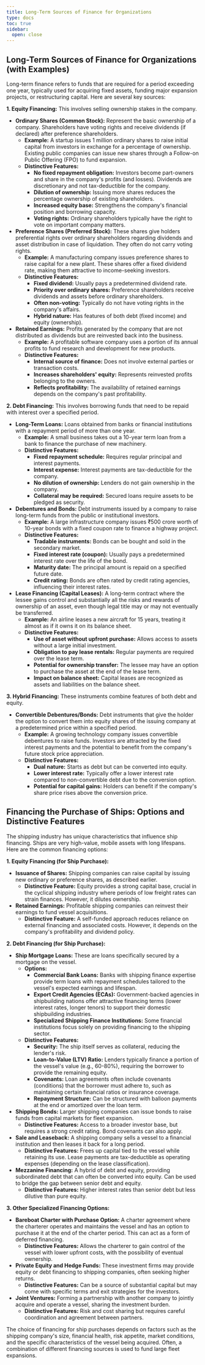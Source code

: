 ```yaml
---
title: Long-Term Sources of Finance for Organizations
type: docs
toc: true
sidebar:
  open: close
---
```

## Long-Term Sources of Finance for Organizations (with Examples)

Long-term finance refers to funds that are required for a period exceeding one year, typically used for acquiring fixed assets, funding major expansion projects, or restructuring capital. Here are several key sources:

**1. Equity Financing:** This involves selling ownership stakes in the company.

* **Ordinary Shares (Common Stock):** Represent the basic ownership of a company. Shareholders have voting rights and receive dividends (if declared) after preference shareholders.
    * **Example:** A startup issues 1 million ordinary shares to raise initial capital from investors in exchange for a percentage of ownership. Existing public companies can issue new shares through a Follow-on Public Offering (FPO) to fund expansion.
    * **Distinctive Features:**
        * **No fixed repayment obligation:** Investors become part-owners and share in the company's profits (and losses). Dividends are discretionary and not tax-deductible for the company.
        * **Dilution of ownership:** Issuing more shares reduces the percentage ownership of existing shareholders.
        * **Increased equity base:** Strengthens the company's financial position and borrowing capacity.
        * **Voting rights:** Ordinary shareholders typically have the right to vote on important company matters.
* **Preference Shares (Preferred Stock):** These shares give holders preferential rights over ordinary shareholders regarding dividends and asset distribution in case of liquidation. They often do not carry voting rights.
    * **Example:** A manufacturing company issues preference shares to raise capital for a new plant. These shares offer a fixed dividend rate, making them attractive to income-seeking investors.
    * **Distinctive Features:**
        * **Fixed dividend:** Usually pays a predetermined dividend rate.
        * **Priority over ordinary shares:** Preference shareholders receive dividends and assets before ordinary shareholders.
        * **Often non-voting:** Typically do not have voting rights in the company's affairs.
        * **Hybrid nature:** Has features of both debt (fixed income) and equity (ownership).
* **Retained Earnings:** Profits generated by the company that are not distributed as dividends but are reinvested back into the business.
    * **Example:** A profitable software company uses a portion of its annual profits to fund research and development for new products.
    * **Distinctive Features:**
        * **Internal source of finance:** Does not involve external parties or transaction costs.
        * **Increases shareholders' equity:** Represents reinvested profits belonging to the owners.
        * **Reflects profitability:** The availability of retained earnings depends on the company's past profitability.

**2. Debt Financing:** This involves borrowing funds that need to be repaid with interest over a specified period.

* **Long-Term Loans:** Loans obtained from banks or financial institutions with a repayment period of more than one year.
    * **Example:** A small business takes out a 10-year term loan from a bank to finance the purchase of new machinery.
    * **Distinctive Features:**
        * **Fixed repayment schedule:** Requires regular principal and interest payments.
        * **Interest expense:** Interest payments are tax-deductible for the company.
        * **No dilution of ownership:** Lenders do not gain ownership in the company.
        * **Collateral may be required:** Secured loans require assets to be pledged as security.
* **Debentures and Bonds:** Debt instruments issued by a company to raise long-term funds from the public or institutional investors.
    * **Example:** A large infrastructure company issues ₹500 crore worth of 10-year bonds with a fixed coupon rate to finance a highway project.
    * **Distinctive Features:**
        * **Tradable instruments:** Bonds can be bought and sold in the secondary market.
        * **Fixed interest rate (coupon):** Usually pays a predetermined interest rate over the life of the bond.
        * **Maturity date:** The principal amount is repaid on a specified future date.
        * **Credit rating:** Bonds are often rated by credit rating agencies, influencing their interest rates.
* **Lease Financing (Capital Leases):** A long-term contract where the lessee gains control and substantially all the risks and rewards of ownership of an asset, even though legal title may or may not eventually be transferred.
    * **Example:** An airline leases a new aircraft for 15 years, treating it almost as if it owns it on its balance sheet.
    * **Distinctive Features:**
        * **Use of asset without upfront purchase:** Allows access to assets without a large initial investment.
        * **Obligation to pay lease rentals:** Regular payments are required over the lease term.
        * **Potential for ownership transfer:** The lessee may have an option to purchase the asset at the end of the lease term.
        * **Impact on balance sheet:** Capital leases are recognized as assets and liabilities on the balance sheet.

**3. Hybrid Financing:** These instruments combine features of both debt and equity.

* **Convertible Debentures/Bonds:** Debt instruments that give the holder the option to convert them into equity shares of the issuing company at a predetermined price within a specified period.
    * **Example:** A growing technology company issues convertible debentures to raise funds. Investors are attracted by the fixed interest payments and the potential to benefit from the company's future stock price appreciation.
    * **Distinctive Features:**
        * **Dual nature:** Starts as debt but can be converted into equity.
        * **Lower interest rate:** Typically offer a lower interest rate compared to non-convertible debt due to the conversion option.
        * **Potential for capital gains:** Holders can benefit if the company's share price rises above the conversion price.

## Financing the Purchase of Ships: Options and Distinctive Features

The shipping industry has unique characteristics that influence ship financing. Ships are very high-value, mobile assets with long lifespans. Here are the common financing options:

**1. Equity Financing (for Ship Purchase):**

* **Issuance of Shares:** Shipping companies can raise capital by issuing new ordinary or preference shares, as described earlier.
    * **Distinctive Feature:** Equity provides a strong capital base, crucial in the cyclical shipping industry where periods of low freight rates can strain finances. However, it dilutes ownership.
* **Retained Earnings:** Profitable shipping companies can reinvest their earnings to fund vessel acquisitions.
    * **Distinctive Feature:** A self-funded approach reduces reliance on external financing and associated costs. However, it depends on the company's profitability and dividend policy.

**2. Debt Financing (for Ship Purchase):**

* **Ship Mortgage Loans:** These are loans specifically secured by a mortgage on the vessel.
    * **Options:**
        * **Commercial Bank Loans:** Banks with shipping finance expertise provide term loans with repayment schedules tailored to the vessel's expected earnings and lifespan.
        * **Export Credit Agencies (ECAs):** Government-backed agencies in shipbuilding nations offer attractive financing terms (lower interest rates, longer tenors) to support their domestic shipbuilding industries.
        * **Specialized Shipping Finance Institutions:** Some financial institutions focus solely on providing financing to the shipping sector.
    * **Distinctive Features:**
        * **Security:** The ship itself serves as collateral, reducing the lender's risk.
        * **Loan-to-Value (LTV) Ratio:** Lenders typically finance a portion of the vessel's value (e.g., 60-80%), requiring the borrower to provide the remaining equity.
        * **Covenants:** Loan agreements often include covenants (conditions) that the borrower must adhere to, such as maintaining certain financial ratios or insurance coverage.
        * **Repayment Structure:** Can be structured with balloon payments at the end or amortized over the loan term.
* **Shipping Bonds:** Larger shipping companies can issue bonds to raise funds from capital markets for fleet expansion.
    * **Distinctive Features:** Access to a broader investor base, but requires a strong credit rating. Bond covenants can also apply.
* **Sale and Leaseback:** A shipping company sells a vessel to a financial institution and then leases it back for a long period.
    * **Distinctive Features:** Frees up capital tied to the vessel while retaining its use. Lease payments are tax-deductible as operating expenses (depending on the lease classification).
* **Mezzanine Financing:** A hybrid of debt and equity, providing subordinated debt that can often be converted into equity. Can be used to bridge the gap between senior debt and equity.
    * **Distinctive Features:** Higher interest rates than senior debt but less dilutive than pure equity.

**3. Other Specialized Financing Options:**

* **Bareboat Charter with Purchase Option:** A charter agreement where the charterer operates and maintains the vessel and has an option to purchase it at the end of the charter period. This can act as a form of deferred financing.
    * **Distinctive Features:** Allows the charterer to gain control of the vessel with lower upfront costs, with the possibility of eventual ownership.
* **Private Equity and Hedge Funds:** These investment firms may provide equity or debt financing to shipping companies, often seeking higher returns.
    * **Distinctive Features:** Can be a source of substantial capital but may come with specific terms and exit strategies for the investors.
* **Joint Ventures:** Forming a partnership with another company to jointly acquire and operate a vessel, sharing the investment burden.
    * **Distinctive Features:** Risk and cost sharing but requires careful coordination and agreement between partners.

The choice of financing for ship purchases depends on factors such as the shipping company's size, financial health, risk appetite, market conditions, and the specific characteristics of the vessel being acquired. Often, a combination of different financing sources is used to fund large fleet expansions.
